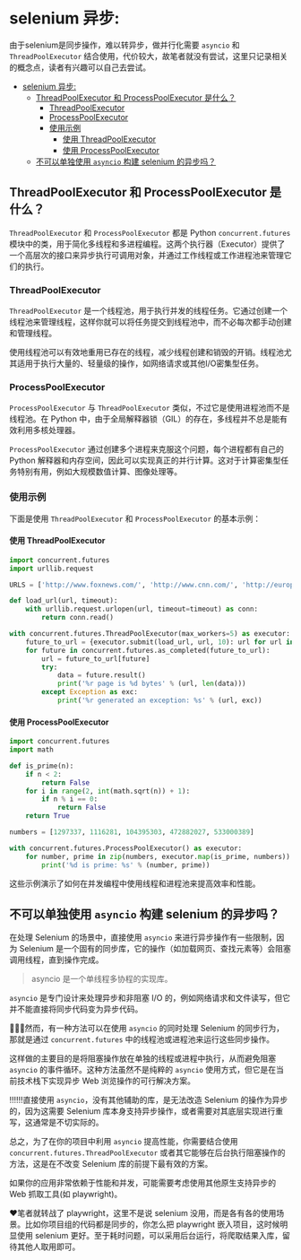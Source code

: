 # selenium 异步:

由于selenium是同步操作，难以转异步，做并行化需要 `asyncio` 和 `ThreadPoolExecutor` 结合使用，代价较大，故笔者就没有尝试，这里只记录相关的概念点，读者有兴趣可以自己去尝试。<br>
- [selenium 异步:](#selenium-异步)
  - [ThreadPoolExecutor 和 ProcessPoolExecutor 是什么？](#threadpoolexecutor-和-processpoolexecutor-是什么)
    - [ThreadPoolExecutor](#threadpoolexecutor)
    - [ProcessPoolExecutor](#processpoolexecutor)
    - [使用示例](#使用示例)
      - [使用 ThreadPoolExecutor](#使用-threadpoolexecutor)
      - [使用 ProcessPoolExecutor](#使用-processpoolexecutor)
  - [不可以单独使用 `asyncio` 构建 selenium 的异步吗？](#不可以单独使用-asyncio-构建-selenium-的异步吗)



## ThreadPoolExecutor 和 ProcessPoolExecutor 是什么？

`ThreadPoolExecutor` 和 `ProcessPoolExecutor` 都是 Python `concurrent.futures` 模块中的类，用于简化多线程和多进程编程。这两个执行器（Executor）提供了一个高层次的接口来异步执行可调用对象，并通过工作线程或工作进程池来管理它们的执行。<br>


### ThreadPoolExecutor

`ThreadPoolExecutor` 是一个线程池，用于执行并发的线程任务。它通过创建一个线程池来管理线程，这样你就可以将任务提交到线程池中，而不必每次都手动创建和管理线程。<br>

使用线程池可以有效地重用已存在的线程，减少线程创建和销毁的开销。线程池尤其适用于执行大量的、轻量级的操作，如网络请求或其他I/O密集型任务。<br>

### ProcessPoolExecutor

`ProcessPoolExecutor` 与 `ThreadPoolExecutor` 类似，不过它是使用进程池而不是线程池。在 Python 中，由于全局解释器锁（GIL）的存在，多线程并不总是能有效利用多核处理器。<br>

`ProcessPoolExecutor` 通过创建多个进程来克服这个问题，每个进程都有自己的 Python 解释器和内存空间，因此可以实现真正的并行计算。这对于计算密集型任务特别有用，例如大规模数值计算、图像处理等。<br>

### 使用示例

下面是使用 `ThreadPoolExecutor` 和 `ProcessPoolExecutor` 的基本示例：<br>

#### 使用 ThreadPoolExecutor

```python
import concurrent.futures
import urllib.request

URLS = ['http://www.foxnews.com/', 'http://www.cnn.com/', 'http://europe.wsj.com/', 'http://www.bbc.co.uk/']

def load_url(url, timeout):
    with urllib.request.urlopen(url, timeout=timeout) as conn:
        return conn.read()

with concurrent.futures.ThreadPoolExecutor(max_workers=5) as executor:
    future_to_url = {executor.submit(load_url, url, 10): url for url in URLS}
    for future in concurrent.futures.as_completed(future_to_url):
        url = future_to_url[future]
        try:
            data = future.result()
            print('%r page is %d bytes' % (url, len(data)))
        except Exception as exc:
            print('%r generated an exception: %s' % (url, exc))
```

#### 使用 ProcessPoolExecutor

```python
import concurrent.futures
import math

def is_prime(n):
    if n < 2:
        return False
    for i in range(2, int(math.sqrt(n)) + 1):
        if n % i == 0:
            return False
    return True

numbers = [1297337, 1116281, 104395303, 472882027, 533000389]

with concurrent.futures.ProcessPoolExecutor() as executor:
    for number, prime in zip(numbers, executor.map(is_prime, numbers)):
        print('%d is prime: %s' % (number, prime))
```

这些示例演示了如何在并发编程中使用线程和进程池来提高效率和性能。<br>


## 不可以单独使用 `asyncio` 构建 selenium 的异步吗？

在处理 Selenium 的场景中，直接使用 `asyncio` 来进行异步操作有一些限制，因为 Selenium 是一个固有的同步库，它的操作（如加载网页、查找元素等）会阻塞调用线程，直到操作完成。<br>

> asyncio 是一个单线程多协程的实现库。

`asyncio` 是专门设计来处理异步和非阻塞 I/O 的，例如网络请求和文件读写，但它并不能直接将同步代码变为异步代码。<br>

🚨🚨🚨然而，有一种方法可以在使用 `asyncio` 的同时处理 Selenium 的同步行为，那就是通过 `concurrent.futures` 中的线程池或进程池来运行这些同步操作。<br>

这样做的主要目的是将阻塞操作放在单独的线程或进程中执行，从而避免阻塞 `asyncio` 的事件循环。这种方法虽然不是纯粹的 `asyncio` 使用方式，但它是在当前技术栈下实现异步 Web 浏览操作的可行解决方案。<br>

‼️‼️‼️直接使用 `asyncio`，没有其他辅助的库，是无法改造 Selenium 的操作为异步的，因为这需要 Selenium 库本身支持异步操作，或者需要对其底层实现进行重写，这通常是不切实际的。<br>

总之，为了在你的项目中利用 `asyncio` 提高性能，你需要结合使用 `concurrent.futures.ThreadPoolExecutor` 或者其它能够在后台执行阻塞操作的方法，这是在不改变 Selenium 库的前提下最有效的方案。<br>

如果你的应用非常依赖于性能和并发，可能需要考虑使用其他原生支持异步的 Web 抓取工具(如 playwright)。<br>

❤️笔者就转战了 playwright，这里不是说 selenium 没用，而是各有各的使用场景。比如你项目组的代码都是同步的，你怎么把 playwright 嵌入项目，这时候明显使用 selenium 更好。至于耗时问题，可以采用后台运行，将爬取结果入库，留待其他人取用即可。<br>